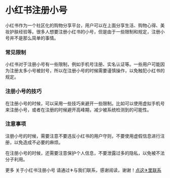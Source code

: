 # 小红书注册小号

小红书作为一个社区化的购物分享平台，用户可以在上面分享生活、购物心得、美妆护肤经验等。很多人想要注册小红书的小号，但是由于一些限制和规定，注册小号并不是那么简单的事情。

### 常见限制

小红书对于注册小号有一些限制，例如手机号注册、实名认证等。一些用户可能因为注册太多小号被封号，所以在注册小号的时候需要谨慎操作，以免触犯小红书的规定。

### 注册小号的技巧

在注册小号的时候，可以采用一些技巧来避开一些限制。比如可以使用虚拟手机号来注册小号，或者在注册的时候避开高峰期，减少被系统检测到的可能性。

### 注意事项

注册小号的时候，需要注意不要违反小红书的用户守则，不要使用虚假信息进行注册，以免造成不必要的麻烦。

在注册小号的时候，还需要注意保护个人信息，不要泄露过多的隐私，以免被不法分子利用。

更多 关于小红书注册小号 请通过✈与我们联系，感谢阅读，谢谢！[点这✈里联系](https://ads.k02.cc)